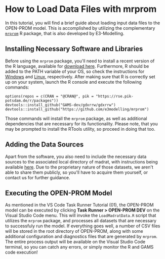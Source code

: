 # How to Load Data Files with mrprom
In this tutorial, you will find a brief guide about loading input data files to the OPEN-PROM model. This is accomplished by utilizing the complementary [`mrprom`](https://github.com/e3modelling/mrprom) R package, that is also developed by E3-Modelling.

## Installing Necessary Software and Libraries
Before using the `mrprom` package, you'll need to install a recent version of the R language, available for [download here](https://www.r-project.org/). Furthermore, R should be added to the PATH variable of your OS, so check the instructions for [Windows](https://www.bbminfo.com/r/r-programming-environment-setup.php) and [Linux](https://www.digitalocean.com/community/tutorials/how-to-view-and-update-the-linux-path-environment-variable), respectively. After making sure that R is correctly set up on your system, launch the R console and execute the following commands:

```
options(repos = c(CRAN = "@CRAN@", pik = "https://rse.pik-potsdam.de/r/packages"))
devtools::install_github("GAMS-dev/gdxrrw/gdxrrw")
devtools::install_github("https://github.com/e3modelling/mrprom")
```

Those commands will install the `mrprom` package, as well as additional dependencies that are necessary for its functionality. Please note, that you may be prompted to install the RTools utility, so proceed in doing that too.

## Adding the Data Sources
Apart from the software, you also need to include the necessary data sources to the associated local directory of madrat, with instructions being available [here](https://cran.r-project.org/web/packages/madrat/vignettes/madrat.html). Due to the proprietary nature of those datasets, we aren't able to share them publicly, so you'll have to acquire them yourself, or contact us for further guidance.

## Executing the OPEN-PROM Model 
As mentioned in the VS Code Task Runner Tutorial (01), the OPEN-PROM model can be executed by clicking **Task Runner > OPEN-PROM DEV** on the Visual Studio Code menu. This will invoke the `LoadMadratData.R` script that utilizes the `mrprom` package, and processes all datasets that are necessary to successfuly run the model. If everything goes well, a number of CSV files will be stored in the root directory of OPEN-PROM, along with some additional configuration and diagnostics files that are generated by `mrprom`. The entire process output will be available on the Visual Studio Code terminal, so you can catch any errors, or simply monitor the R and GAMS code execution!
